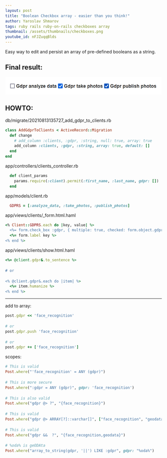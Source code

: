 ```yaml
---
layout: post
title: "Boolean Checkbox array - easier than you think!"
author: Yaroslav Shmarov
tags: ruby rails ruby-on-rails checkboxes array
thumbnail: /assets/thumbnails/checkboxes.png
youtube_id: nFJZuqqBlds
---
```


Easy way to edit and persist an array of pre-defined booleans as a string.

## Final result:

![checkbox array](/assets/images/checkbox-array.png)

## HOWTO:

db/migrate/20210813135727_add_gdpr_to_clients.rb

```ruby
class AddGdprToClients < ActiveRecord::Migration
  def change
    # add_column :clients, :gdpr, :string, null: true, array: true
    add_column :clients, :gdpr, :string, array: true, default: []
  end
end
```

app/controllers/clients_controller.rb

```ruby
  def client_params
    params.require(:client).permit(:first_name, :last_name, gdpr: [])
  end
```

app/models/client.rb

```ruby
  GDPRS = [:analyze_data, :take_photos, :publish_photos]
```

app/views/clients/_form.html.haml

```ruby
<% Client::GDPRS.each do |key, value| %>
  <%= form.check_box :gdpr, { multiple: true, checked: form.object.gdpr&.include?(key.to_s) }, key, nil %>
  <%= form.label key %>
<% end %>
```

app/views/clients/show.html.haml

```ruby
<%= @client.gdpr&.to_sentence %>

# or

<% @client.gdpr&.each do |item| %>
  <%= item.humanize %>
<% end %>
```

****

add to array:

```ruby
post.gdpr << 'face_recognition'

# or
post.gdpr.push 'face_recognition'

# or
post.gdpr += ['face_recognition']
```

scopes:

```ruby
# This is valid
Post.where("'face_recognition' = ANY (gdpr)")

# This is more secure
Post.where(":gdpr = ANY (gdpr)", gdpr: 'face_recognition')

# This is also valid
Post.where("gdpr @> ?", "{face_recognition}")

# This is valid
Post.where("gdpr @> ARRAY[?]::varchar[]", ["face_recognition", "geodata"])

# This is valid
Post.where("gdpr &&  ?", "{face_recognition,geodata}")

# %oda% is geODAta
Post.where("array_to_string(gdpr, '||') LIKE :gdpr", gdpr: "%oda%")
```
